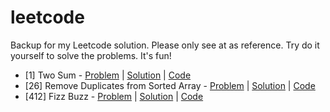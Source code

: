 # leetcode

Backup for my Leetcode solution.
Please only see at as reference.
Try do it yourself to solve the problems.
It's fun!

- [1] Two Sum - [Problem](https://leetcode.com/problems/two-sum/description/) | [Solution](https://www.junian.net/leetcode/two-sum-hash-table/) | [Code](/src/two-sum/)
- [26] Remove Duplicates from Sorted Array - [Problem](https://leetcode.com/problems/remove-duplicates-from-sorted-array/description/) | [Solution](https://www.junian.net/leetcode/remove-duplicates-from-sorted-array/) | [Code](/src/remove-duplicates-from-sorted-array/)
- [412] Fizz Buzz - [Problem](https://leetcode.com/problems/fizz-buzz/description/) | [Solution](https://www.junian.net/leetcode/fizz-buzz/) | [Code](./src/fizz-buzz/)
